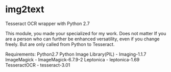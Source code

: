 img2text
=============

Tesseract OCR wrapper with Python 2.7

This module, you made your specialized for my work. Does not matter If you are a person who can further be enhanced versatility, even if you change freely. But are only called from Python to Tesseract.

Requirements:
 Python2.7
 Python Image Library(PIL) - Imaging-1.1.7
 ImageMagick - ImageMagick-6.7.9-2
 Leptonica - leptonica-1.69
 TesseractOCR - tesseract-3.01
